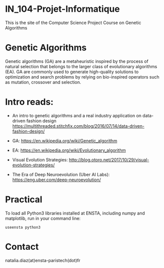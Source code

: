 # IN_104-Projet-Informatique
This is the site of the Computer Science Project Course on Genetic Algorithms

# Genetic Algorithms

Genetic algorithms (GA) are a metaheuristic inspired by the process of natural selection that belongs to the larger class of evolutionary algorithms (EA). GA are commonly used to generate high-quality solutions to optimization and search problems by relying on bio-inspired operators such as mutation, crossover and selection.

# Intro reads:
- An intro to genetic algorithms and a real industry application on data-driven fashion design
https://multithreaded.stitchfix.com/blog/2016/07/14/data-driven-fashion-design/

- GA: https://en.wikipedia.org/wiki/Genetic_algorithm

- EA: https://en.wikipedia.org/wiki/Evolutionary_algorithm

- Visual Evolution Strategies: http://blog.otoro.net/2017/10/29/visual-evolution-strategies/  

- The Era of Deep Neuroevolution (Uber AI Labs): https://eng.uber.com/deep-neuroevolution/


# Practical

To load all Python3 libraries installed at ENSTA, including numpy and matplotlib, run in your command line:

`
useensta python3
`

# Contact
natalia.diaz(at)ensta-paristech(dot)fr
